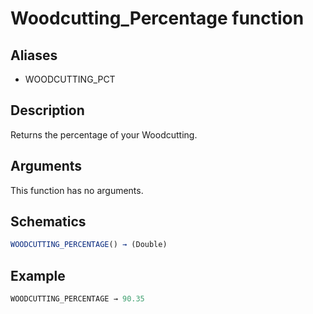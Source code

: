 # Woodcutting_Percentage function

## Aliases

- WOODCUTTING_PCT

## Description

Returns the percentage of your Woodcutting.

## Arguments

This function has no arguments.

## Schematics

```js
WOODCUTTING_PERCENTAGE() → (Double)
```

## Example

```js
WOODCUTTING_PERCENTAGE → 90.35
```
